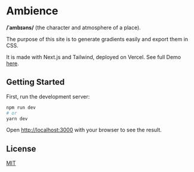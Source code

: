 # Ambience

**/ˈambɪəns/** (the character and atmosphere of a place).

The purpose of this site is to generate gradients easily and export them in CSS.

It is made with Next.js and Tailwind, deployed on Vercel. See full Demo [here](https://ambient-gradients.vercel.app/).

## Getting Started

First, run the development server:

```bash
npm run dev
# or
yarn dev
```

Open [http://localhost:3000](http://localhost:3000) with your browser to see the result.

## License
[MIT](https://choosealicense.com/licenses/mit/)
